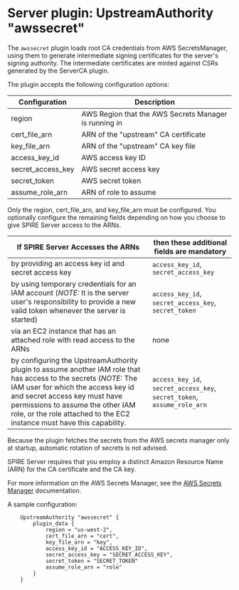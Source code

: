 # Server plugin: UpstreamAuthority "awssecret"

The `awssecret` plugin loads root CA credentials from AWS SecretsManager, using
them to generate intermediate signing certificates for the server's signing
authority. The intermediate certificates are minted against CSRs generated by
the ServerCA plugin.

The plugin accepts the following configuration options:

| Configuration           | Description                                  |
| ----------------------- | -------------------------------------------- |
| region                  | AWS Region that the AWS Secrets Manager is running in |
| cert_file_arn           | ARN of the "upstream" CA certificate         |
| key_file_arn            | ARN of the "upstream" CA key file            |
| access_key_id           | AWS access key ID                            |
| secret_access_key       | AWS secret access key                        |
| secret_token            | AWS secret token                             |
| assume_role_arn         | ARN of role to assume                        |

Only the region, cert_file_arn, and key_file_arn must be configured. You optionally configure the remaining fields depending on how you choose to give SPIRE Server access to the ARNs.

| If SPIRE Server Accesses the ARNs	| then these additional fields are mandatory |
| --------------------------------- | ------------------------------------------ |
| by providing an access key id and secret access key | `access_key_id`, `secret_access_key` |
| by using temporary credentials for an IAM account (*NOTE:* It is the server user's responsibility to provide a new valid token whenever the server is started) | `access_key_id`, `secret_access_key`, `secret_token` |
| via an EC2 instance that has an attached role with read access to the ARNs | none |
| by configuring the UpstreamAuthority plugin to assume another IAM role that has access to the secrets (*NOTE:* The IAM user for which the access key id and secret access key must have permissions to assume the other IAM role, or the role attached to the EC2 instance must have this capability. | `access_key_id`, `secret_access_key`, `secret_token`, `assume_role_arn` |

Because the plugin fetches the secrets from the AWS secrets manager only at startup, automatic rotation of secrets is not advised.

SPIRE Server requires that you employ a distinct Amazon Resource Name (ARN) for the CA certificate and the CA key. 

For more information on the AWS Secrets Manager, see the [AWS Secrets Manager](https://docs.aws.amazon.com/secretsmanager/latest/userguide/intro.html) documentation. 

A sample configuration:

```
    UpstreamAuthority "awssecret" {
        plugin_data {
            region = "us-west-2",
            cert_file_arn = "cert",
            key_file_arn = "key",
            access_key_id = "ACCESS_KEY_ID",
            secret_access_key = "SECRET_ACCESS_KEY",
            secret_token = "SECRET_TOKEN"
            assume_role_arn = "role"
        }
    }
```
